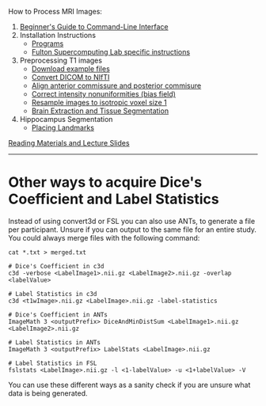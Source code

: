 How to Process MRI Images:

1. [Beginner's Guide to Command-Line Interface](begin_primer)
2. Installation Instructions
    * [Programs](Home)
    * [Fulton Supercomputing Lab specific instructions](fsl)
3. Preprocessing T1 images
     * [Download example files](https://bitbucket.org/njhunsaker/preprocessing-t1-example)
     * [Convert DICOM to NIfTI](preprocessing_dcm2nii)
     * [Align anterior commissure and posterior commisure](preprocessing_acpcdetect)
     * [Correct intensity nonuniformities (bias field)](preprocessing_N4BiasFieldCorrection)
     * [Resample images to isotropic voxel size 1](preprocessing_resample)
     * [Brain Extraction and Tissue Segmentation](preprocessing_antscorticalthickness)
4. Hippocampus Segmentation
     * [Placing Landmarks](hpc_landmarks)

[Reading Materials and Lecture Slides](manuals_slides)

---------------------------------------
# Other ways to acquire Dice's Coefficient and Label Statistics

Instead of using convert3d or FSL you can also use ANTs, to generate a file per participant. Unsure if you can output to the same file for an entire study. You could always merge files with the following command:

```
cat *.txt > merged.txt
```

```
# Dice's Coefficient in c3d
c3d -verbose <LabelImage1>.nii.gz <LabelImage2>.nii.gz -overlap <labelValue>

# Label Statistics in c3d
c3d <t1wImage>.nii.gz <LabelImage>.nii.gz -label-statistics

# Dice's Coefficient in ANTs
ImageMath 3 <outputPrefix> DiceAndMinDistSum <LabelImage1>.nii.gz <LabelImage2>.nii.gz

# Label Statistics in ANTs
ImageMath 3 <outputPrefix> LabelStats <LabelImage>.nii.gz

# Label Statistics in FSL
fslstats <LabelImage>.nii.gz -l <1-labelValue> -u <1+labelValue> -V
```

You can use these different ways as a sanity check if you are unsure what data is being generated.